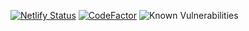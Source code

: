 [![Netlify Status](https://api.netlify.com/api/v1/badges/f626ee3a-6809-4439-bea7-7b6425671fa8/deploy-status)](https://app.netlify.com/sites/chatbinr/deploys)
[![CodeFactor](https://www.codefactor.io/repository/github/readyyyk/chatbin/badge/main)](https://www.codefactor.io/repository/github/readyyyk/chatbin/overview/main)
![Known Vulnerabilities](https://snyk.io/test/github/readyyyk/ChatBin/badge.svg)
